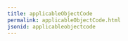 ```yaml
---
title: applicableObjectCode
permalink: applicableObjectCode.html
jsonid: applicableobjectcode
---
```

